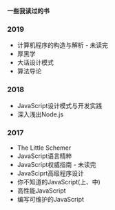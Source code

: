 **一些我读过的书**

### 2019
* 计算机程序的构造与解析 - 未读完
* 厚黑学
* 大话设计模式
* 算法导论

### 2018
* JavaScript设计模式与开发实践
* 深入浅出Node.js

### 2017
* The Little Schemer
* JavaScript语言精粹
* JavaScript权威指南 - 未读完
* JavaSciprt高级程序设计
* 你不知道的JavaScript(上、中)
* 高性能JavaScript
* 编写可维护的JavaScript
